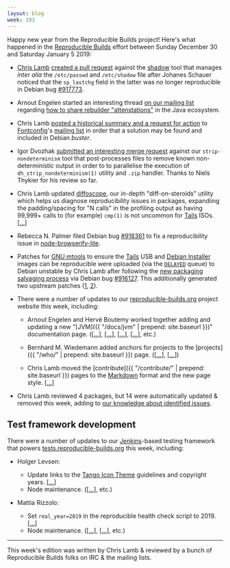 ```yaml
---
layout: blog
week: 193
---
```


Happy new year from the Reproducible Builds project! Here's what happened in the [Reproducible Builds](https://reproducible-builds.org) effort between Sunday December 30 and Saturday January 5 2019:

* [Chris Lamb](https://chris-lamb.co.uk/) [created a pull request](https://github.com/shadow-maint/shadow/pull/146) against the [shadow](https://github.com/shadow-maint/shadow) tool that manages *inter alia* the `/etc/passwd` and `/etc/shadow` file after Johanes Schauer noticed that the `sp_lastchg` field in the latter was no longer reproducible in Debian bug [#917773](https://bugs.debian.org/917773).

* Arnout Engelen started an interesting thread [on our mailing list](https://lists.reproducible-builds.org/pipermail/rb-general/) regarding [how to share rebuilder "attenstations"](https://lists.reproducible-builds.org/pipermail/rb-general/2019-January/001378.html) in the Java ecosystem.

* Chris Lamb [posted a historical summary and a request for action](https://lists.freedesktop.org/archives/fontconfig/2019-January/006420.html) to [Fontconfig](https://www.freedesktop.org/wiki/Software/fontconfig/)'s [mailing list](https://lists.freedesktop.org/archives/fontconfig/) in order that a solution may be found and included in Debian *buster*.

* Igor Dvozhak [submitted an interesting merge request](https://salsa.debian.org/reproducible-builds/strip-nondeterminism/merge_requests/3) against our `strip-nondeterminism` tool that post-processes files to remove known non-deterministic output in order to to parallelise the execution of `dh_strip_nondeterminism(1)` utility and `.zip` handler. Thanks to Niels Thykier for his review so far.

* Chris Lamb updated [diffoscope](https://diffoscope.org/), our in-depth "diff-on-steroids" utility which helps us diagnose reproducibility issues in packages, expandiing the padding/spacing for "N calls" in the profiling output as having 99,999+ calls to (for example) `cmp(1)` is not uncommon for [Tails](https://tails.boum.org) ISOs. [[...](https://salsa.debian.org/reproducible-builds/diffoscope/commit/21e4c1d)]

* Rebecca N. Palmer filed Debian bug [#918361](https://bugs.debian.org/918361) to fix a reproducibility issue in [node-browserify-lite](https://tracker.debian.org/pkg/node-browserify-lite).

* Patches for [GNU mtools](https://www.gnu.org/software/mtools/) to ensure the [Tails](https://tails.boum.org/) USB and [Debian Installer](https://www.debian.org/devel/debian-installer/) images can be reproducible were uploaded (via the [`DELAYED`](https://ftp-master.debian.org/deferred.html) queue) to Debian unstable by Chris Lamb after following the [new packaging salvaging process](https://www.debian.org/doc/manuals/developers-reference/ch05.en.html#package-salvaging) via Debian bug [#916127](https://bugs.debian.org/916127). This additionally generated two upstream patches ([1](http://lists.gnu.org/archive/html/info-mtools/2019-01/msg00003.html), [2](http://lists.gnu.org/archive/html/info-mtools/2019-01/msg00000.html)).

* There were a number of updates to our [reproducible-builds.org](https://reproducible-builds.org) project website this week, including:

    * Arnout Engelen and Hervé Boutemy worked together adding and updating a new "[JVM]({{ "/docs/jvm" | prepend: site.baseurl }})" documentation page. ([[...](https://salsa.debian.org/reproducible-builds/reproducible-website/commit/573dd7f)], [[...](https://salsa.debian.org/reproducible-builds/reproducible-website/commit/19ec440)], [[...](https://salsa.debian.org/reproducible-builds/reproducible-website/commit/83c7ca0)], [[...](https://salsa.debian.org/reproducible-builds/reproducible-website/commit/6ba3e56)], etc.)

    * Bernhard M. Wiedemann added anchors for projects to the [projects]({{ "/who/" | prepend: site.baseurl }}) page. ([[...](https://salsa.debian.org/reproducible-builds/reproducible-website/commit/c9a2d4f)], [[...](https://salsa.debian.org/reproducible-builds/reproducible-website/commit/0d26eed)])

    * Chris Lamb moved the [contribute]({{ "/contribute/" | prepend: site.baseurl }}) pages to the [Markdown](https://en.wikipedia.org/wiki/Markdown) format and the new page style. [[...](https://salsa.debian.org/reproducible-builds/reproducible-website/commit/d8bb620)]

* Chris Lamb reviewed 4 packages, but 14 were automatically updated & removed this week, adding to [our knowledge about identified issues](https://tests.reproducible-builds.org/debian/index_issues.html).

## Test framework development

There were a number of updates to our [Jenkins](https://jenkins.io/)-based testing framework that powers [tests.reproducible-builds.org](tests.reproducible-builds.org) this week, including:

* Holger Levsen:
    * Update links to the [Tango Icon Theme](http://tango.freedesktop.org/Tango_Icon_Library) guidelines and copyright years. [[...](https://salsa.debian.org/qa/jenkins.debian.net/commit/bed9679b)]
    * Node maintenance. ([[...](https://salsa.debian.org/qa/jenkins.debian.net/commit/7f7145ce)], etc.)

* Mattia Rizzolo:
    * Set `real_year=2019` in the reproducible health check script to 2019. [[...](https://salsa.debian.org/qa/jenkins.debian.net/commit/a2f2ce04)]
    * Node maintenance. ([[...](https://salsa.debian.org/qa/jenkins.debian.net/commit/ebc30a8d)], [[...](https://salsa.debian.org/qa/jenkins.debian.net/commit/b7c521fe)], etc.)


---

This week's edition was written by Chris Lamb & reviewed by a bunch of Reproducible Builds folks on IRC & the mailing lists.

